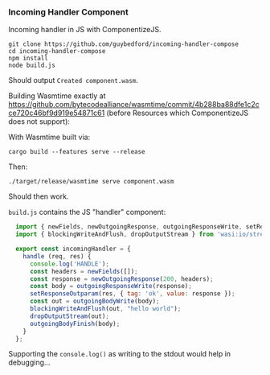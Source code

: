 ### Incoming Handler Component

Incoming handler in JS with ComponentizeJS.

```
git clone https://github.com/guybedford/incoming-handler-compose
cd incoming-handler-compose
npm install
node build.js
```

Should output `Created component.wasm`.

Building Wasmtime exactly at https://github.com/bytecodealliance/wasmtime/commit/4b288ba88dfe1c2cce720c46bf9d919e54871c61 (before Resources which ComponentizeJS does not support):

With Wasmtime built via:

```
cargo build --features serve --release
```

Then:

```
./target/release/wasmtime serve component.wasm
```

Should then work.

`build.js` contains the JS "handler" component:

```js
  import { newFields, newOutgoingResponse, outgoingResponseWrite, setResponseOutparam, outgoingBodyWrite, outgoingBodyFinish } from 'wasi:http/types';
  import { blockingWriteAndFlush, dropOutputStream } from 'wasi:io/streams';

  export const incomingHandler = {
    handle (req, res) {
      console.log('HANDLE');
      const headers = newFields([]);
      const response = newOutgoingResponse(200, headers);
      const body = outgoingResponseWrite(response);
      setResponseOutparam(res, { tag: 'ok', value: response });
      const out = outgoingBodyWrite(body);
      blockingWriteAndFlush(out, "hello world");
      dropOutputStream(out);
      outgoingBodyFinish(body);
    }
  };
```

Supporting the `console.log()` as writing to the stdout would help in debugging...

